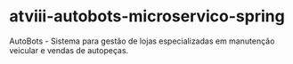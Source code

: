 # atviii-autobots-microservico-spring
AutoBots - Sistema para gestão de lojas especializadas em manutenção veicular e vendas de autopeças.
